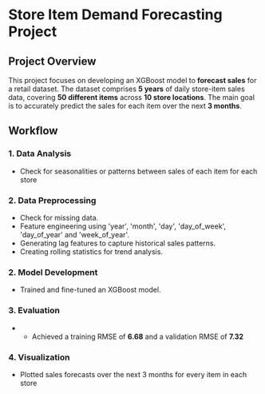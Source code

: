 # **Store Item Demand Forecasting Project**

## **Project Overview**

This project focuses on developing an XGBoost model to **forecast sales** for a retail dataset. The dataset comprises **5 years** of daily store-item sales data, covering **50 different items** across **10 store locations**. The main goal is to accurately predict the sales for each item over the next **3 months**.

## **Workflow**

### **1. Data Analysis**
- Check for seasonalities or patterns between sales of each item for each store

### **2. Data Preprocessing**
- Check for missing data.
- Feature engineering using 'year', 'month', 'day', 'day_of_week', 'day_of_year' and 'week_of_year'.
- Generating lag features to capture historical sales patterns.
- Creating rolling statistics for trend analysis.

### **2. Model Development**
- Trained and fine-tuned an XGBoost model.

### **3. Evaluation**
- - Achieved a training RMSE of **6.68** and a validation RMSE of **7.32**

### **4. Visualization**
- Plotted sales forecasts over the next 3 months for every item in each store

